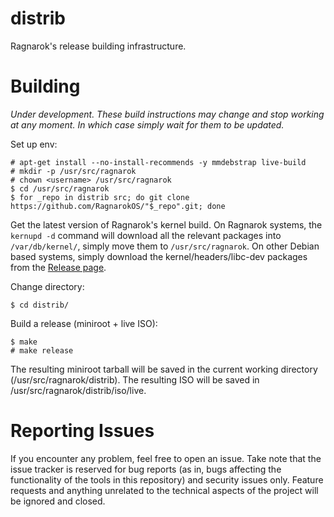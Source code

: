 distrib
=======

Ragnarok's release building infrastructure.


Building
========

*Under development. These build instructions may change and stop working
at any moment. In which case simply wait for them to be updated.*

Set up env:

    # apt-get install --no-install-recommends -y mmdebstrap live-build
    # mkdir -p /usr/src/ragnarok
    # chown <username> /usr/src/ragnarok
    $ cd /usr/src/ragnarok
    $ for _repo in distrib src; do git clone https://github.com/RagnarokOS/"$_repo".git; done

Get the latest version of Ragnarok's kernel build. On Ragnarok systems, the `kernupd -d`
command will download all the relevant packages into `/var/db/kernel/`, simply move them
to `/usr/src/ragnarok`. On other Debian based systems, simply download the kernel/headers/libc-dev
packages from the [Release page](https://github.com/RagnarokOS/kernel-build/releases).

Change directory:

    $ cd distrib/

Build a release (miniroot + live ISO):

    $ make
    # make release

The resulting miniroot tarball will be saved in the current working directory (/usr/src/ragnarok/distrib).
The resulting ISO will be saved in /usr/src/ragnarok/distrib/iso/live.

Reporting Issues
================

If you encounter any problem, feel free to open an issue. Take note that
the issue tracker is reserved for bug reports (as in, bugs affecting
the functionality of the tools in this repository) and security issues
only. Feature requests and anything unrelated to the technical aspects
of the project will be ignored and closed.
